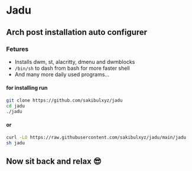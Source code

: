 # Jadu
## Arch post installation auto configurer
### Fetures
- Installs dwm, st, alacritty, dmenu and dwmblocks
- ```/bin/sh``` to dash from bash for more faster shell
- And many more daily used programs...

#### for installing run
```sh
git clone https://github.com/sakibulxyz/jadu
cd jadu
./jadu
```
#### or
```sh
curl -LO https://raw.githubusercontent.com/sakibulxyz/jadu/main/jadu
sh jadu
```

## Now sit back and relax 😎
